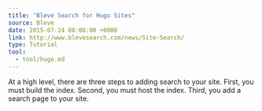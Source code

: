 ```yaml
---
title: "Bleve Search for Hugo Sites"
source: Bleve
date: 2015-07-24 08:08:00 +0000
link: http://www.blevesearch.com/news/Site-Search/
type: Tutorial
tool:
  - tool/hugo.md
---
```

At a high level, there are three steps to adding search to your site. First, you must build the index. Second, you must host the index. Third, you add a search page to your site.





